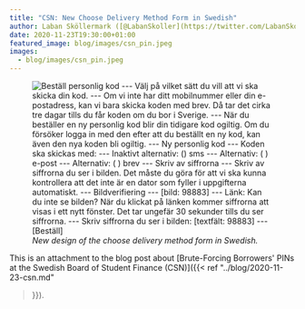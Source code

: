 ```yaml
---
title: "CSN: New Choose Delivery Method Form in Swedish"
author: Laban Sköllermark ([@LabanSkoller](https://twitter.com/LabanSkoller))
date: 2020-11-23T19:30:00+01:00
featured_image: blog/images/csn_pin.jpeg
images:
  - blog/images/csn_pin.jpeg
---
```

<figure>
  <img src="../images/csn_swe_order_code_method_nov.png"
style="display:inline" title="Beställ personlig kod" alt="Beställ personlig kod
--- Välj på vilket sätt du vill att vi ska skicka din kod. --- Om vi inte har
ditt mobilnummer eller din e-postadress, kan vi bara skicka koden med brev. Då
tar det cirka tre dagar tills du får koden om du bor i Sverige. --- När du
beställer en ny personlig kod blir din tidigare kod ogiltig. Om du försöker
logga in med den efter att du beställt en ny kod, kan även den nya koden bli
ogiltig. --- Ny personlig kod --- Koden ska skickas med: --- Inaktivt
alternativ: () sms --- Alternativ: ( ) e-post --- Alternativ: ( ) brev ---
Skriv av siffrorna --- Skriv av siffrorna du ser i bilden. Det måste du göra
för att vi ska kunna kontrollera att det inte är en dator som fyller i
uppgifterna automatiskt. --- Bildverifiering --- [bild: 98883] --- Länk: Kan du
inte se bilden? När du klickat på länken kommer siffrorna att visas i ett nytt
fönster. Det tar ungefär 30 sekunder tills du ser siffrorna. --- Skriv
siffrorna du ser i bilden: [textfält: 98883] --- [Beställ]">
  <figcaption><i>New design of the choose delivery method form in
Swedish.</i></figcaption>
</figure>

This is an attachment to the blog post about [Brute-Forcing Borrowers' PINs at
the Swedish Board of Student Finance (CSN)]({{< ref "../blog/2020-11-23-csn.md"
>}}).
